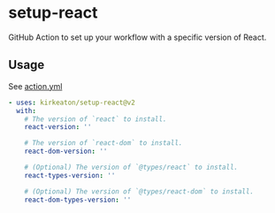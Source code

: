 # setup-react

GitHub Action to set up your workflow with a specific version of React.

## Usage

See [action.yml](action.yml)

```yaml
- uses: kirkeaton/setup-react@v2
  with:
    # The version of `react` to install.
    react-version: ''

    # The version of `react-dom` to install.
    react-dom-version: ''

    # (Optional) The version of `@types/react` to install.
    react-types-version: ''

    # (Optional) The version of `@types/react-dom` to install.
    react-dom-types-version: ''
```
